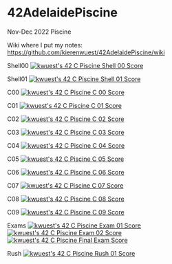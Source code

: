 # 42AdelaidePiscine
Nov-Dec 2022 Piscine

Wiki where I put my notes: https://github.com/kierenwuest/42AdelaidePiscine/wiki

Shell00 [![kwuest's 42 C Piscine Shell 00 Score](https://badge42.vercel.app/api/v2/clb55h6z600300fkzy9cemaa4/project/2886498)](https://github.com/JaeSeoKim/badge42)

Shell01 [![kwuest's 42 C Piscine Shell 01 Score](https://badge42.vercel.app/api/v2/clb55h6z600300fkzy9cemaa4/project/2900198)](https://github.com/JaeSeoKim/badge42)

C00 [![kwuest's 42 C Piscine C 00 Score](https://badge42.vercel.app/api/v2/clb55h6z600300fkzy9cemaa4/project/2893436)](https://github.com/JaeSeoKim/badge42)

C01 [![kwuest's 42 C Piscine C 01 Score](https://badge42.vercel.app/api/v2/clb55h6z600300fkzy9cemaa4/project/2904556)](https://github.com/JaeSeoKim/badge42)

C02 [![kwuest's 42 C Piscine C 02 Score](https://badge42.vercel.app/api/v2/clb55h6z600300fkzy9cemaa4/project/2906558)](https://github.com/JaeSeoKim/badge42)

C03 [![kwuest's 42 C Piscine C 03 Score](https://badge42.vercel.app/api/v2/clb55h6z600300fkzy9cemaa4/project/2909193)](https://github.com/JaeSeoKim/badge42)

C04 [![kwuest's 42 C Piscine C 04 Score](https://badge42.vercel.app/api/v2/clb55h6z600300fkzy9cemaa4/project/2909194)](https://github.com/JaeSeoKim/badge42)

C05 [![kwuest's 42 C Piscine C 05 Score](https://badge42.vercel.app/api/v2/clb55h6z600300fkzy9cemaa4/project/2911544)](https://github.com/JaeSeoKim/badge42)

C06 [![kwuest's 42 C Piscine C 06 Score](https://badge42.vercel.app/api/v2/clb55h6z600300fkzy9cemaa4/project/2911560)](https://github.com/JaeSeoKim/badge42)

C07 [![kwuest's 42 C Piscine C 07 Score](https://badge42.vercel.app/api/v2/clb55h6z600300fkzy9cemaa4/project/2912625)](https://github.com/JaeSeoKim/badge42)

C08 [![kwuest's 42 C Piscine C 08 Score](https://badge42.vercel.app/api/v2/clb55h6z600300fkzy9cemaa4/project/2912884)](https://github.com/JaeSeoKim/badge42)

C09 [![kwuest's 42 C Piscine C 09 Score](https://badge42.vercel.app/api/v2/clb55h6z600300fkzy9cemaa4/project/2914797)](https://github.com/JaeSeoKim/badge42)

Exams
[![kwuest's 42 C Piscine Exam 01 Score](https://badge42.vercel.app/api/v2/clb55h6z600300fkzy9cemaa4/project/2900746)](https://github.com/JaeSeoKim/badge42)
[![kwuest's 42 C Piscine Exam 02 Score](https://badge42.vercel.app/api/v2/clb55h6z600300fkzy9cemaa4/project/2905455)](https://github.com/JaeSeoKim/badge42)
[![kwuest's 42 C Piscine Final Exam Score](https://badge42.vercel.app/api/v2/clb55h6z600300fkzy9cemaa4/project/2912589)](https://github.com/JaeSeoKim/badge42)

Rush
[![kwuest's 42 C Piscine Rush 01 Score](https://badge42.vercel.app/api/v2/clb55h6z600300fkzy9cemaa4/project/2902863)](https://github.com/JaeSeoKim/badge42)
